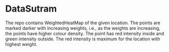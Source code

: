 # DataSutram
The repo contains WeightedHeatMap of the given location.
The points are marked darker with increasing weights, i.e., as the weights are increasing, the points have higher colour density. The point has red intensity inside and green intensity outside. The red intensity is maximum for the location with highest weight.
